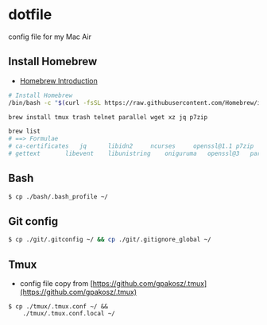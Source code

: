 # dotfile
config file for my Mac Air

## Install Homebrew
+ [Homebrew Introduction](https://brew.sh/)
```sh
# Install Homebrew
/bin/bash -c "$(curl -fsSL https://raw.githubusercontent.com/Homebrew/install/HEAD/install.sh)"
```

```sh
brew install tmux trash telnet parallel wget xz jq p7zip

brew list
# ==> Formulae
# ca-certificates	jq		libidn2		ncurses		openssl@1.1	p7zip		telnet		trash		wget
# gettext		libevent	libunistring	oniguruma	openssl@3	parallel	tmux		utf8proc	xz
```

## Bash
```sh
$ cp ./bash/.bash_profile ~/
```

## Git config
```sh
$ cp ./git/.gitconfig ~/ && cp ./git/.gitignore_global ~/
```

## Tmux
+ config file copy from [https://github.com/gpakosz/.tmux](https://github.com/gpakosz/.tmux)
```
$ cp ./tmux/.tmux.conf ~/ &&
    ./tmux/.tmux.conf.local ~/
```